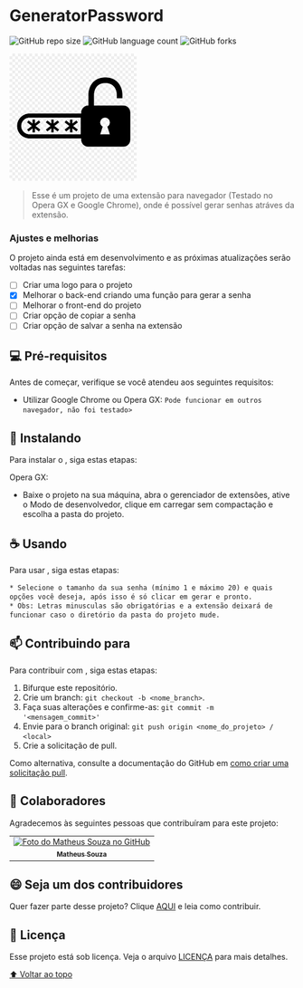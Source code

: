 # GeneratorPassword

<!---Esses são exemplos. Veja https://shields.io para outras pessoas ou para personalizar este conjunto de escudos. Você pode querer incluir dependências, status do projeto e informações de licença aqui--->

![GitHub repo size](https://img.shields.io/github/repo-size/Matheuscs787/GeneratorPassword?style=for-the-badge)
![GitHub language count](https://img.shields.io/github/languages/count/Matheuscs787/GeneratorPassword?style=for-the-badge)
![GitHub forks](https://img.shields.io/github/forks/Matheuscs787/GeneratorPassword?style=for-the-badge)

<img src="icon.png" alt="Ícone provisório">

> Esse é um projeto de uma extensão para navegador (Testado no Opera GX e Google Chrome), onde é possível gerar senhas atráves da extensão.

### Ajustes e melhorias

O projeto ainda está em desenvolvimento e as próximas atualizações serão voltadas nas seguintes tarefas:

- [ ] Criar uma logo para o projeto
- [X] Melhorar o back-end criando uma função para gerar a senha
- [ ] Melhorar o front-end do projeto
- [ ] Criar opção de copiar a senha
- [ ] Criar opção de salvar a senha na extensão

## 💻 Pré-requisitos

Antes de começar, verifique se você atendeu aos seguintes requisitos:

* Utilizar Google Chrome ou Opera GX: `Pode funcionar em outros navegador, não foi testado>`

## 🚀 Instalando <GeneratorPassword>

Para instalar o <GeneratorPassword>, siga estas etapas:

Opera GX:

* Baixe o projeto na sua máquina, abra o gerenciador de extensões, ative o Modo de desenvolvedor, clique em carregar sem compactação e escolha a pasta do projeto.

## ☕ Usando <GeneratorPassword>

Para usar <GeneratorPassword>, siga estas etapas:

    * Selecione o tamanho da sua senha (mínimo 1 e máximo 20) e quais opções você deseja, após isso é só clicar em gerar e pronto. 
    * Obs: Letras minusculas são obrigatórias e a extensão deixará de funcionar caso o diretório da pasta do projeto mude.

## 📫 Contribuindo para <GeneratorPassword>
<!---Se o seu README for longo ou se você tiver algum processo ou etapas específicas que deseja que os contribuidores sigam, considere a criação de um arquivo CONTRIBUTING.md separado--->
Para contribuir com <AgenGeneratorPassworddex>, siga estas etapas:

1. Bifurque este repositório.
2. Crie um branch: `git checkout -b <nome_branch>`.
3. Faça suas alterações e confirme-as: `git commit -m '<mensagem_commit>'`
4. Envie para o branch original: `git push origin <nome_do_projeto> / <local>`
5. Crie a solicitação de pull.

Como alternativa, consulte a documentação do GitHub em [como criar uma solicitação pull](https://help.github.com/en/github/collaborating-with-issues-and-pull-requests/creating-a-pull-request).

## 🤝 Colaboradores

Agradecemos às seguintes pessoas que contribuíram para este projeto:

<table>
  <tr>
    <td align="center">
      <a href="#">
        <img src="https://avatars2.githubusercontent.com/u/43830739?v=4" width="100px;" alt="Foto do Matheus Souza no GitHub"/><br>
        <sub>
          <b>Matheus Souza</b>
        </sub>
      </a>
    </td>
  </tr>
</table>


## 😄 Seja um dos contribuidores<br>

Quer fazer parte desse projeto? Clique [AQUI](CONTRIBUTING.md) e leia como contribuir.

## 📝 Licença

Esse projeto está sob licença. Veja o arquivo [LICENÇA](LICENSE.md) para mais detalhes.

[⬆ Voltar ao topo](#GeneratorPassword)<br>
